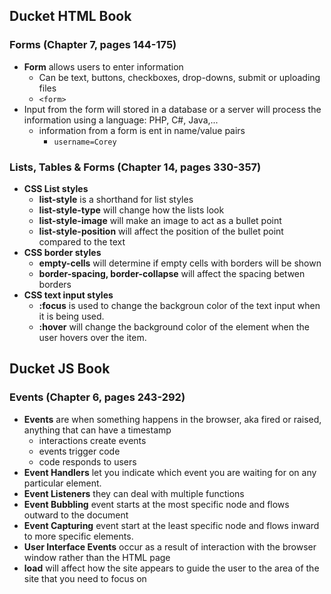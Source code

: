## Ducket HTML Book
### Forms (Chapter 7, pages 144-175)
 - __Form__ allows users to enter information 
    - Can be text, buttons, checkboxes, drop-downs, submit or uploading files
    - ``<form>``
 - Input from the form will stored in a database or a server will process the information using a language: PHP, C#, Java,...
    - information from a form is ent in name/value pairs
        - ``username=Corey``
### Lists, Tables & Forms (Chapter 14, pages 330-357)
 - __CSS List styles__
    - __list-style__ is a shorthand for list styles
    - __list-style-type__ will change how the lists look
    - __list-style-image__ will make an image to act as a bullet point
    - __list-style-position__ will affect the position of the bullet point compared to the text
 - __CSS border styles__
    - __empty-cells__ will determine if empty cells with borders will be shown
    - __border-spacing, border-collapse__ will affect the spacing betwen borders
 - __CSS text input styles__
    - __:focus__ is used to change the backgroun color of the text input when it is being used.
    - __:hover__ will change the background color of the element when the user hovers over the item.

## Ducket JS Book
### Events (Chapter 6, pages 243-292)
 - __Events__ are when something happens in the browser, aka fired or raised, anything that can have a timestamp
    - interactions create events
    - events trigger code
    - code responds to users
 - __Event Handlers__ let you indicate which event you are waiting for on any particular element.
 - __Event Listeners__ they can deal with multiple functions
 - __Event Bubbling__ event starts at the most specific node and flows outward to the document
 - __Event Capturing__ event start at the least specific node and flows inward to more specific elements.
 - __User Interface Events__ occur as a result of interaction with the browser window rather than the HTML page
 - __load__ will affect how the site appears to guide the user to the area of the site that you need to focus on
